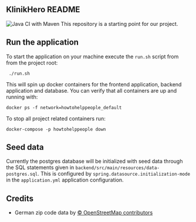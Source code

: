 ## KlinikHero README

![Java CI with Maven](https://github.com/WeVsVirusID1928/krankenhaus_freiwilliges_personal/workflows/Java%20CI%20with%20Maven/badge.svg)
This repository is a starting point for our project.

## Run the application

To start the application on your machine execute the `run.sh` script from from the project root:
```
 ./run.sh
```

This will spin up docker containers for the frontend application, backend application and database. You can verify that all containers are up and running with:
```
docker ps -f network=howtohelppeople_default
```

To stop all project related containers run:
```
docker-compose -p howtohelppeople down
```


## Seed data

Currently the postgres database will be initialized with seed data through the SQL statements given in  `backend/src/main/resources/data-postgres.sql`. This is configured by `spring.datasource.initialization-mode` in the `application.yml` application configuration.


## Credits
<!---
Some credits may be legally required by license, don't remove
--->
* German zip code data by [© OpenStreetMap contributors](https://www.openstreetmap.org/copyright)